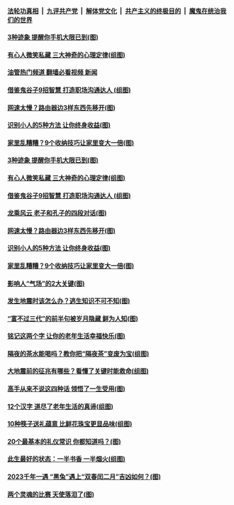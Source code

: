 ####  [法轮功真相](../../../../basic/blob/master/README.md?t=02102012) &nbsp;|&nbsp; [九评共产党](../../../../9ping.md/blob/master/README.md?t=02102012) &nbsp;|&nbsp; [解体党文化](../../../../jtdwh.md/blob/master/README.md?t=02102012)  &nbsp;|&nbsp; [共产主义的终极目的](../../../../gczydzjmd.md/blob/master/README.md?t=02102012) &nbsp;|&nbsp; [魔鬼在统治我们的世界](../../../../mgztzwmdsj.md/blob/master/README.md?t=02102012) 

#### [3种迹象 提醒你手机大限已到(图)](../pages/p8/1028520.md?t=02102012) 

#### [有心人微笑私藏 三大神奇的心理定律(组图)](../pages/p8/1028479.md?t=02102012) 

#### [油管热门频道 翻墙必看视频 新闻](http://129.146.143.75:81/youtube.html?02102012)

#### [借鉴鬼谷子9招智慧 打造职场沟通达人 (组图)](../pages/p8/1028280.md?t=02102012) 

#### [网速太慢？路由器边3样东西先移开(图)](../pages/p8/1028380.md?t=02102012) 

#### [识别小人的5种方法 让你终身收益(图)](../pages/p8/1028372.md?t=02102012) 

#### [家里乱糟糟？9个收纳技巧让家里变大一倍(图)](../pages/p8/1028478.md?t=02102012) 

#### [3种迹象 提醒你手机大限已到(图)](../pages/p8/1028520.md?t=02102012) 

#### [有心人微笑私藏 三大神奇的心理定律(组图)](../pages/p8/1028479.md?t=02102012) 

#### [借鉴鬼谷子9招智慧 打造职场沟通达人 (组图)](../pages/p8/1028280.md?t=02102012) 

#### [龙乘风云 老子和孔子的四段对话(图)](../pages/p8/1028373.md?t=02102012) 

#### [网速太慢？路由器边3样东西先移开(图)](../pages/p8/1028380.md?t=02102012) 

#### [识别小人的5种方法 让你终身收益(图)](../pages/p8/1028372.md?t=02102012) 

#### [家里乱糟糟？9个收纳技巧让家里变大一倍(图)](../pages/p8/1028478.md?t=02102012) 

#### [影响人“气场”的2大关键(图)](../pages/p8/1028474.md?t=02102012) 

#### [发生地震时该怎么办？逃生知识不可不知(图)](../pages/p8/1028452.md?t=02102012) 

#### [“富不过三代”的前半句被岁月隐藏 鲜为人知(图)](../pages/p8/1028364.md?t=02102012) 

#### [铭记这两个字 让你的老年生活幸福快乐(图)](../pages/p8/1028371.md?t=02102012) 

#### [隔夜的茶水能喝吗？教你把“隔夜茶”变废为宝(组图)](../pages/p8/1028328.md?t=02102012) 

#### [大地震前的征兆有哪些？看懂了关键时能救命(组图)](../pages/p8/1028349.md?t=02102012) 

#### [高手从来不说这四种话 领悟了一生受用(图)](../pages/p8/1028277.md?t=02102012) 

#### [12个汉字 道尽了老年生活的真谛(组图)](../pages/p8/1028256.md?t=02102012) 

#### [10种筷子送礼蕴意 比鲜花珠宝更显品味(组图)](../pages/p8/1028273.md?t=02102012) 

#### [20个最基本的礼仪常识 你都知道吗？(图)](../pages/p8/1028251.md?t=02102012) 

#### [此生最好的状态：一半书香 一半烟火(组图)](../pages/p8/1028153.md?t=02102012) 

#### [2023千年一遇 “黑兔”遇上“双春闰二月”吉凶如何？(图)](../pages/p8/1026727.md?t=02102012) 

#### [两个灵魂的比赛 天使落泪了(图)](../pages/p8/1028175.md?t=02102012) 

<img src='http://gfw-breaker.win/goodnews/indexes/p8.md' width='0px' height='0px'/>
